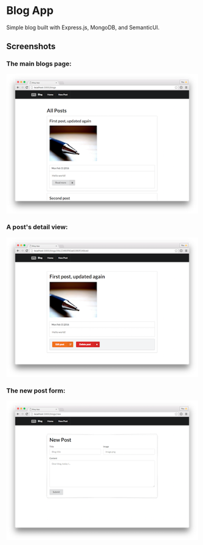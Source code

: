 # Blog App

Simple blog built with Express.js, MongoDB, and SemanticUI.

## Screenshots

### The main blogs page:

![screenshot: main blogs page](images/index.png)

### A post's detail view:

![screenshot: post detail](images/show.png)

### The new post form:

![screenshot: new post form](images/new.png)
